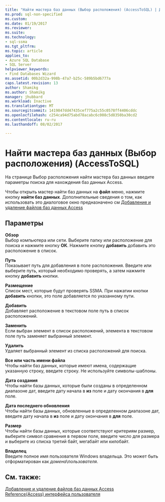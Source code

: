 ```yaml
---
title: "Найти мастера баз данных (Выбор расположения) (AccessToSQL) | Документы Microsoft"
ms.prod: sql-non-specified
ms.custom: 
ms.date: 01/19/2017
ms.reviewer: 
ms.suite: 
ms.technology:
- sql-ssma
ms.tgt_pltfrm: 
ms.topic: article
applies_to:
- Azure SQL Database
- SQL Server
helpviewer_keywords:
- Find Databases Wizard
ms.assetid: 00b2d32a-998b-47a7-b25c-589b5bd6777a
caps.latest.revision: 13
author: Shamikg
ms.author: Shamikg
manager: jhubbard
ms.workload: Inactive
ms.translationtype: MT
ms.sourcegitcommit: 1419847dd47435cef775a2c55c0578ff4406cddc
ms.openlocfilehash: c254ca94d75abd78acabc6c008c5d8350ba30cd2
ms.contentlocale: ru-ru
ms.lasthandoff: 08/02/2017

---
```

# <a name="find-databases-wizard-select-locations-accesstosql"></a>Найти мастера баз данных (Выбор расположения) (AccessToSQL)
На странице Выбор расположения найти мастера баз данных введите параметры поиска для нахождения баз данных Access.  
  
Чтобы открыть мастер найти баз данных на **файл** меню, нажмите кнопку **найти баз данных**. Дополнительные сведения о том, как использовать это диалоговое окно предназначено см [Добавление и удаление файлов баз данных Access](http://msdn.microsoft.com/en-us/e944c740-4c8a-4bc1-b0ed-be57bc06dced)  
  
## <a name="options"></a>Параметры  
**Обзор**  
Выбор компьютера или сети. Выберите папку или расположение для поиска и нажмите кнопку **ОК**. Нажмите кнопку **добавить** добавить это расположение в список.  
  
**Путь**  
Показывает путь для добавления в поле расположения. Введите или выберите путь, который необходимо проверять, а затем нажмите кнопку **добавить** кнопки.  
  
**Размещение**  
Список мест, которые будут проверять SSMA. При нажатии кнопки **добавить** кнопки, это поле добавляется по указанному пути.  
  
**Добавить**  
Добавляет расположение в текстовом поле путь в список расположений.  
  
**Заменить**  
Если выбран элемент в список расположений, элемента в текстовом поле путь заменяет выбранный элемент.  
  
**Удалить**  
Удаляет выбранный элемент из списка расположений для поиска.  
  
**Все или часть имени файла**  
Чтобы найти баз данных, которые имеют имена, содержащие указанную строку, введите строку. Не используйте символы-шаблоны.  
  
**Дата создания**  
Чтобы найти базы данных, которые были созданы в определенном диапазоне дат, введите дату начала в **из** поле и дату окончания в **для** поле.  
  
**Дата последнего обновления**  
Чтобы найти базы данных, обновленные в определенном диапазоне дат, введите дату начала в **из** поле и дату окончания в **для** поле.  
  
**Размер**  
Чтобы найти базы данных, которые соответствуют критериям размер, выберите символ сравнения в первом поле, введите число для размера и выберите из списка третий байт, мегабайт или килобайт.  
  
**Владелец**  
Введите полное имя пользователя Windows владельца. Это может быть отформатирован как *домена*\\*пользователя*.  
  
## <a name="see-also"></a>См. также:  
[Добавление и удаление файлов баз данных Access](http://msdn.microsoft.com/en-us/e944c740-4c8a-4bc1-b0ed-be57bc06dced)  
[Reference(Access) интерфейса пользователя](http://msdn.microsoft.com/en-us/af24c303-4a41-449b-9c86-d6558a97e839)  
  

